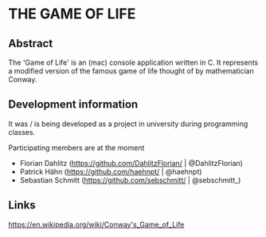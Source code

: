 # THE GAME OF LIFE

## Abstract

The 'Game of Life' is an (mac) console application written in C. It represents a modified version of the famous 
game of life thought of by mathematician Conway.

## Development information

It was / is being developed as a project in university during programming classes.

Participating members are at the moment
  - Florian Dahlitz (https://github.com/DahlitzFlorian/ | @DahlitzFlorian)
  - Patrick Hähn (https://github.com/haehnpt/ | @haehnpt)
  - Sebastian Schmitt (https://github.com/sebschmitt/ | @sebschmitt_)

## Links

https://en.wikipedia.org/wiki/Conway's_Game_of_Life

